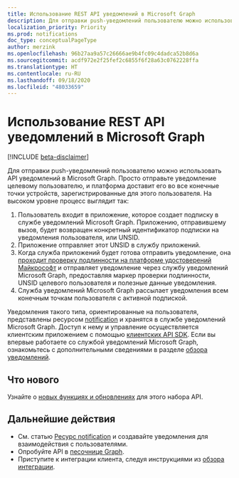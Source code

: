 ```yaml
---
title: Использование REST API уведомлений в Microsoft Graph
description: Для отправки push-уведомлений пользователю можно использовать API уведомлений в Microsoft Graph. .
localization_priority: Priority
ms.prod: notifications
doc_type: conceptualPageType
author: merzink
ms.openlocfilehash: 96b27aa9a57c26666ae9b4fc09c4dadca52b8d6a
ms.sourcegitcommit: acdf972e2f25fef2c6855f6f28a63c0762228ffa
ms.translationtype: HT
ms.contentlocale: ru-RU
ms.lasthandoff: 09/18/2020
ms.locfileid: "48033659"
---
```

# <a name="use-the-notifications-rest-api-in-microsoft-graph"></a>Использование REST API уведомлений в Microsoft Graph

[!INCLUDE [beta-disclaimer](../../includes/beta-disclaimer.md)]

Для отправки push-уведомлений пользователю можно использовать API уведомлений в Microsoft Graph. Просто отправьте уведомление целевому пользователю, и платформа доставит его во все конечные точки устройств, зарегистрированные для этого пользователя. На высоком уровне процесс выглядит так:

1. Пользователь входит в приложение, которое создает подписку в службе уведомлений Microsoft Graph. Приложению, отправившему вызов, будет возвращен конкретный идентификатор подписки на уведомления пользователя, или UNSID.
2. Приложение отправляет этот UNSID в службу приложений.
3. Когда служба приложений будет готова отправить уведомление, она [проходит проверку подлинности на платформе удостоверений Майкрософт](https://docs.microsoft.com/azure/active-directory/develop/v1-oauth2-client-creds-grant-flow) и отправляет уведомление через службу уведомлений Microsoft Graph, предоставляя маркер проверки подлинности, UNSID целевого пользователя и полезные данные уведомления.
4. Служба уведомлений Microsoft Graph рассылает уведомления всем конечным точкам пользователя с активной подпиской.  

Уведомления такого типа, ориентированные на пользователя, представлены ресурсом [notification](../resources/projectrome-notification.md) и хранятся в службе уведомлений Microsoft Graph. Доступ к нему и управление осуществляется клиентским приложением с помощью [клиентских API SDK](https://aka.ms/GNSDK). Если вы впервые работаете со службой уведомлений Microsoft Graph, ознакомьтесь с дополнительными сведениями в разделе [обзора уведомлений](https://docs.microsoft.com/graph/notifications-concept-overview).    

## <a name="whats-new"></a>Что нового
Узнайте о [новых функциях и обновлениях](/graph/whats-new-overview) для этого набора API.

## <a name="next-steps"></a>Дальнейшие действия
- См. статью [Ресурс notification](../resources/projectrome-notification.md) и создавайте уведомления для взаимодействия с пользователями. 
- Опробуйте API в [песочнице Graph](https://developer.microsoft.com/graph/graph-explorer).
- Приступите к интеграции клиента, следуя инструкциями из [обзора интеграции](/graph/notifications-integration-e2e-overview).


